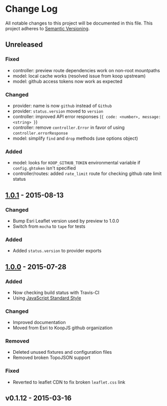# Change Log
All notable changes to this project will be documented in this file.
This project adheres to [Semantic Versioning](http://semver.org/).

## Unreleased

### Fixed
* controller: preview route dependencies work on non-root mountpaths
* model: local cache works (resolved issue from koop upstream)
* model: github access tokens now work as expected

### Changed
* provider: name is now `github` instead of `Github`
* provider: `status.version` moved to `version`
* controller: improved API error responses (`{ code: <number>, message: <string> }`)
* controller: remove `controller.Error` in favor of using `controller.errorResponse`
* model: simplify `find` and `drop` methods (use options object)

### Added
* model: looks for `KOOP_GITHUB_TOKEN` environmental variable if `config.ghtoken` isn't specified
* controller/routes: added `rate_limit` route for checking github rate limit status

## [1.0.1] - 2015-08-13

### Changed
* Bump Esri Leaflet version used by preview to 1.0.0
* Switch from `mocha` to `tape` for tests

### Added
* Added `status.version` to provider exports

## [1.0.0] - 2015-07-28

### Added
* Now checking build status with Travis-CI
* Using [JavaScript Standard Style](https://github.com/feross/standard)

### Changed
* Improved documentation
* Moved from Esri to KoopJS github organization

### Removed
* Deleted unused fixtures and configuration files
* Removed broken TopoJSON support

### Fixed
* Reverted to leaflet CDN to fix broken `leaflet.css` link

## v0.1.12 - 2015-03-16

[1.0.1]: https://github.com/koopjs/koop-github/compare/v1.0.0...v1.0.1
[1.0.0]: https://github.com/koopjs/koop-github/compare/v0.1.12...v1.0.0
